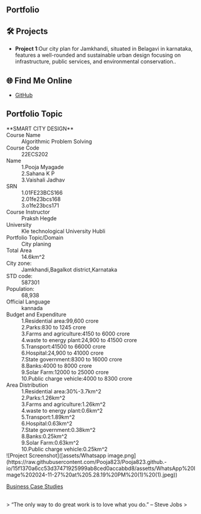 ## Portfolio

## 🛠️ Projects
- **Project 1**:Our city plan for Jamkhandi, situated in Belagavi in karnataka, features a well-rounded and sustainable urban design focusing on infrastructure, public services, and environmental conservation..

## 🌐 Find Me Online
- [GitHub](https://github.com/your-github-username)

## Portfolio Topic

<dl>**SMART CITY DESIGN**
<dt>Course Name</dt>
<dd>Algorithmic Problem Solving</dd>
<dt>Course Code</dt>
<dd>22ECS202</dd>
<dt>Name</dt>
<dd>1.Pooja Myagade</dd>
<dd>2.Sahana K P</dd>
<dd>3.Vaishali Jadhav</dd>
<dt>SRN</dt>
<dd>1.01FE23BCS166</dd>
<dd>2.01fe23bcs168</dd>
<dd>3.o1fe23bcs171</dd>
<dt>Course Instructor</dt>
<dd>Praksh Hegde</dd>
<dt>University</dt>
<dd>Kle technological University Hubli</dd>
<dt>Portfolio Topic/Domain</dt>
<dd>City planing</dd>
<dt>Total Area</dt>
<dd>14.6km^2</dd>
<dt>City zone:</dt>
<dd>Jamkhandi,Bagalkot district,Karnataka</dd>
<dt>STD code:</dt>
<dd>587301</dd>
<dt>Population:</dt>
<dd>68,938</dd>
<dt>Official Language</dt>
<dd>kannada</dd>
<dt>Budget and Expenditure</dt>
<dd>1.Residential area:99,600 crore</dd>
<dd>2.Parks:830 to 1245 crore</dd>
<dd>3.Farms and agriculture:4150 to 6000 crore</dd>
<dd>4.waste to energy plant:24,900 to 41500 crore</dd>
<dd>5.Transport:41500 to 66000 crore</dd>
<dd>6.Hospital:24,900 to 41000 crore</dd>
<dd>7.State government:8300 to 16000 crore</dd>
<dd>8.Banks:4000 to 8000 crore</dd>
<dd>9.Solar Farm:12000 to 25000 crore</dd>
<dd>10.Public charge vehicle:4000 to 8300 crore</dd>
<dt>Area Distribution</dt>
<dd>1.Residential area:30%-3.7km^2</dd>
<dd>2.Parks:1.26km^2</dd>
<dd>3.Farms and agriculture:1.26km^2</dd>
<dd>4.waste to energy plant:0.6km^2</dd>
<dd>5.Transport:1.89km^2</dd>
<dd>6.Hospital:0.63km^2</dd>
<dd>7.State government:0.38km^2</dd>
<dd>8.Banks:0.25km^2</dd>
<dd>9.Solar Farm:0.63km^2</dd>
<dd>10.Public charge vehicle:0.25km^2</dd>
![Project Screenshot]([assets/Whatsapp image.png](https://raw.githubusercontent.com/Pooja823/Pooja823.github.-io/15f1370a6cc53d37471925999ab8ced0accabbd8/assetts/WhatsApp%20Image%202024-11-27%20at%205.28.19%20PM%20(1)%20(1).jpeg))

[Business Case Studies](business-case-studies.md)
</dl>

<br> 
> “The only way to do great work is to love what you do.” – Steve Jobs
>
